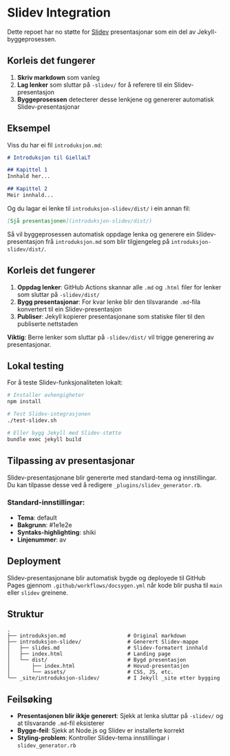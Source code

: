 # Slidev Integration

Dette repoet har no støtte for [Slidev](https://sli.dev/) presentasjonar som ein del av Jekyll-byggeprosessen.

## Korleis det fungerer

1. **Skriv markdown** som vanleg
2. **Lag lenker** som sluttar på `-slidev/` for å referere til ein Slidev-presentasjon
3. **Byggeprosessen** detecterer desse lenkjene og genererer automatisk Slidev-presentasjonar

## Eksempel

Viss du har ei fil `introduksjon.md`:

```markdown
# Introduksjon til GiellaLT

## Kapittel 1
Innhald her...

## Kapittel 2  
Meir innhald...
```

Og du lagar ei lenke til `introduksjon-slidev/dist/` i ein annan fil:

```markdown
[Sjå presentasjonen](introduksjon-slidev/dist/)
```

Så vil byggeprosessen automatisk oppdage lenka og generere ein Slidev-presentasjon frå `introduksjon.md` som blir tilgjengeleg på `introduksjon-slidev/dist/`.

## Korleis det fungerer

1. **Oppdag lenker**: GitHub Actions skannar alle `.md` og `.html` filer for lenker som sluttar på `-slidev/dist/`
2. **Bygg presentasjonar**: For kvar lenke blir den tilsvarande `.md`-fila konvertert til ein Slidev-presentasjon
3. **Publiser**: Jekyll kopierer presentasjonane som statiske filer til den publiserte nettstaden

**Viktig**: Berre lenker som sluttar på `-slidev/dist/` vil trigge generering av presentasjonar.

## Lokal testing

For å teste Slidev-funksjonaliteten lokalt:

```bash
# Installer avhengigheter
npm install

# Test Slidev-integrasjonen
./test-slidev.sh

# Eller bygg Jekyll med Slidev-støtte
bundle exec jekyll build
```

## Tilpassing av presentasjonar

Slidev-presentasjonane blir genererte med standard-tema og innstillingar. Du kan tilpasse desse ved å redigere `_plugins/slidev_generator.rb`.

### Standard-innstillingar:
- **Tema**: default
- **Bakgrunn**: #1e1e2e
- **Syntaks-highlighting**: shiki
- **Linjenummer**: av

## Deployment

Slidev-presentasjonane blir automatisk bygde og deployede til GitHub Pages gjennom `.github/workflows/docsygen.yml` når kode blir pusha til `main` eller `slidev` greinene.

## Struktur

```
.
├── introduksjon.md                    # Original markdown
├── introduksjon-slidev/               # Generert Slidev-mappe
│   ├── slides.md                      # Slidev-formatert innhald
│   ├── index.html                     # Landing page
│   └── dist/                          # Bygd presentasjon
│       ├── index.html                 # Hovud-presentasjon
│       └── assets/                    # CSS, JS, etc.
└── _site/introduksjon-slidev/         # I Jekyll _site etter bygging
```

## Feilsøking

- **Presentasjonen blir ikkje generert**: Sjekk at lenka sluttar på `-slidev/` og at tilsvarande `.md`-fil eksisterer
- **Bygge-feil**: Sjekk at Node.js og Slidev er installerte korrekt
- **Styling-problem**: Kontroller Slidev-tema innstillingar i `slidev_generator.rb`